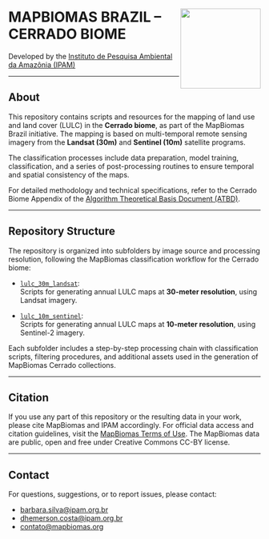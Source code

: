 <div>
    <img src='https://github.com/mapbiomas-brazil/cerrado/blob/mapbiomas60/2-general-map/www/ipam_logo.jpg?raw=true' height='auto' width='160' align='right'>
    <h1> MAPBIOMAS BRAZIL – CERRADO BIOME </h1>
</div>

Developed by the [Instituto de Pesquisa Ambiental da Amazônia (IPAM)](https://ipam.org.br/)

---

## About

This repository contains scripts and resources for the mapping of land use and land cover (LULC) in the **Cerrado biome**, as part of the MapBiomas Brazil initiative. The mapping is based on multi-temporal remote sensing imagery from the **Landsat (30m)** and **Sentinel (10m)** satellite programs.

The classification processes include data preparation, model training, classification, and a series of post-processing routines to ensure temporal and spatial consistency of the maps.

For detailed methodology and technical specifications, refer to the Cerrado Biome Appendix of the [Algorithm Theoretical Basis Document (ATBD)](https://mapbiomas.org/download-dos-atbds).

---

## Repository Structure

The repository is organized into subfolders by image source and processing resolution, following the MapBiomas classification workflow for the Cerrado biome:

- [`lulc_30m_landsat`](https://github.com/mapbiomas/brazil-cerrado/tree/main/lulc_30m_landsat):  
  Scripts for generating annual LULC maps at **30-meter resolution**, using Landsat imagery.

- [`lulc_10m_sentinel`](https://github.com/mapbiomas/brazil-cerrado/tree/main/lulc_10m_sentinel):  
  Scripts for generating annual LULC maps at **10-meter resolution**, using Sentinel-2 imagery.

Each subfolder includes a step-by-step processing chain with classification scripts, filtering procedures, and additional assets used in the generation of MapBiomas Cerrado collections.

---

## Citation

If you use any part of this repository or the resulting data in your work, please cite MapBiomas and IPAM accordingly. For official data access and citation guidelines, visit the [MapBiomas Terms of Use](https://brasil.mapbiomas.org/termos-de-uso/). The MapBiomas data are public, open and free under Creative Commons CC-BY license.

---

## Contact

For questions, suggestions, or to report issues, please contact:

- [barbara.silva@ipam.org.br](mailto:barbara.silva@ipam.org.br)  
- [dhemerson.costa@ipam.org.br](mailto:dhemerson.costa@ipam.org.br)
- [contato@mapbiomas.org](mailto:contato@mapbiomas.org)
